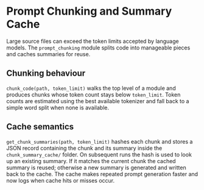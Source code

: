 # Prompt Chunking and Summary Cache

Large source files can exceed the token limits accepted by language models. The
`prompt_chunking` module splits code into manageable pieces and caches
summaries for reuse.

## Chunking behaviour

`chunk_code(path, token_limit)` walks the top level of a module and produces
chunks whose token count stays below `token_limit`. Token counts are estimated
using the best available tokenizer and fall back to a simple word split when
none is available.

## Cache semantics

`get_chunk_summaries(path, token_limit)` hashes each chunk and stores a JSON
record containing the chunk and its summary inside the `chunk_summary_cache/`
folder. On subsequent runs the hash is used to look up an existing summary. If
it matches the current chunk the cached summary is reused; otherwise a new
summary is generated and written back to the cache. The cache makes repeated
prompt generation faster and now logs when cache hits or misses occur.
